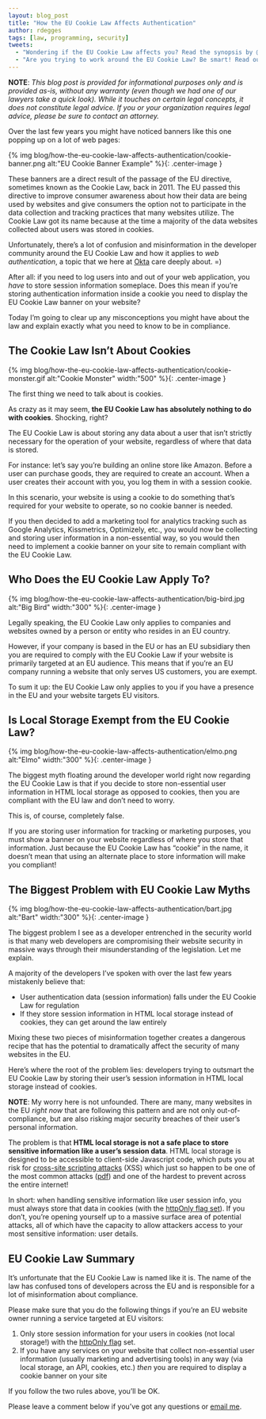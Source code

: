 ```yaml
---
layout: blog_post
title: "How the EU Cookie Law Affects Authentication"
author: rdegges
tags: [law, programming, security]
tweets: 
  - "Wondering if the EU Cookie Law affects you? Read the synopsis by @rdegges here:"
  - "Are you trying to work around the EU Cookie Law? Be smart! Read our in-depth article on the topic→"
---
```


**NOTE**: *This blog post is provided for informational purposes only and is provided as-is, without any warranty (even though we had one of our lawyers take a quick look).  While it touches on certain legal concepts, it does not constitute legal advice.  If you or your organization requires legal advice, please be sure to contact an attorney.*

Over the last few years you might have noticed banners like this one popping up on a lot of web pages:

{% img blog/how-the-eu-cookie-law-affects-authentication/cookie-banner.png alt:"EU Cookie Banner Example" %}{: .center-image }

These banners are a direct result of the passage of the EU directive, sometimes
known as the Cookie Law, back in 2011. The EU passed this directive to improve
consumer awareness about how their data are being used by websites and give
consumers the option not to participate in the data collection and tracking
practices that many websites utilize.  The Cookie Law got its name because at the time a majority of the data websites
collected about users was stored in cookies.

Unfortunately, there’s a lot of confusion and misinformation in the developer
community around the EU Cookie Law and how it applies to *web authentication*, a
topic that we here at [Okta](https://developer.okta.com/) care deeply about. =) 

After all: if you need to log users into and out of your web application, you
*have* to store session information someplace. Does this mean if you’re storing
authentication information inside a cookie you need to display the EU Cookie Law
banner on your website?

Today I’m going to clear up any misconceptions you might have about the law and
explain exactly what you need to know to be in compliance.


## The Cookie Law Isn’t About Cookies

{% img blog/how-the-eu-cookie-law-affects-authentication/cookie-monster.gif alt:"Cookie Monster" width:"500" %}{: .center-image }

The first thing we need to talk about is cookies.

As crazy as it may seem, **the EU Cookie Law has absolutely nothing to do with
cookies**. Shocking, right?

The EU Cookie Law is about storing any data about a user that isn’t strictly
necessary for the operation of your website, regardless of where that data is
stored.

For instance: let’s say you’re building an online store like Amazon. Before a
user can purchase goods, they are required to create an account. When a user
creates their account with you, you log them in with a session cookie.

In this scenario, your website is using a cookie to do something that’s required
for your website to operate, so no cookie banner is needed.

If you then decided to add a marketing tool for analytics tracking such as
Google Analytics, Kissmetrics, Optimizely, etc., you would now be collecting and
storing user information in a non-essential way, so you would then need to
implement a cookie banner on your site to remain compliant with the EU Cookie
Law.

## Who Does the EU Cookie Law Apply To?

{% img blog/how-the-eu-cookie-law-affects-authentication/big-bird.jpg alt:"Big Bird" width:"300" %}{: .center-image }

Legally speaking, the EU Cookie Law only applies to companies and websites owned
by a person or entity who resides in an EU country. 

However, if your company is based in the EU or has an EU subsidiary then you are
required to comply with the EU Cookie Law if your website is primarily targeted
at an EU audience. This means that if you’re an EU company running a website
that only serves US customers, you are exempt.

To sum it up: the EU Cookie Law only applies to you if you have a presence in
the EU and your website targets EU visitors.


## Is Local Storage Exempt from the EU Cookie Law?

{% img blog/how-the-eu-cookie-law-affects-authentication/elmo.png alt:"Elmo" width:"300" %}{: .center-image }

The biggest myth floating around the developer world right now regarding the EU
Cookie Law is that if you decide to store non-essential user information in HTML
local storage as opposed to cookies, then you are compliant with the EU law and
don’t need to worry.

This is, of course, completely false.

If you are storing user information for tracking or marketing purposes, you must
show a banner on your website regardless of where you store that information.
Just because the EU Cookie Law has “cookie” in the name, it doesn’t mean that
using an alternate place to store information will make you compliant!


## The Biggest Problem with EU Cookie Law Myths

{% img blog/how-the-eu-cookie-law-affects-authentication/bart.jpg alt:"Bart" width:"300" %}{: .center-image }

The biggest problem I see as a developer entrenched in the security world is
that many web developers are compromising their website security in massive ways
through their misunderstanding of the legislation. Let me explain.

A majority of the developers I’ve spoken with over the last few years mistakenly
believe that:

- User authentication data (session information) falls under the EU Cookie Law
  for regulation
- If they store session information in HTML local storage instead of cookies,
  they can get around the law entirely

Mixing these two pieces of misinformation together creates a dangerous recipe
that has the potential to dramatically affect the security of many websites in
the EU.

Here’s where the root of the problem lies: developers trying to outsmart the EU
Cookie Law by storing their user’s session information in HTML local storage
instead of cookies.

**NOTE**: My worry here is not unfounded. There are many, many websites in the
EU *right now* that are following this pattern and are not only
out-of-compliance, but are also risking major security breaches of their user’s
personal information.

The problem is that **HTML local storage is not a safe place to store sensitive
information like a user’s session data**. HTML local storage is designed to be
accessible to client-side Javascript code, which puts you at risk for
[cross-site scripting
attacks](https://www.owasp.org/index.php/Cross-site_Scripting_(XSS)) (XSS) which
just so happen to be one of the most common attacks
([pdf](https://www.owasp.org/images/7/72/OWASP_Top_10-2017_%28en%29.pdf.pdf))
and one of the hardest to prevent across the entire internet!

In short: when handling sensitive information like user session info, you must
always store that data in cookies (with the [httpOnly flag
set](https://www.owasp.org/index.php/HttpOnly)). If you don’t, you’re opening
yourself up to a massive surface area of potential attacks, all of which have
the capacity to allow attackers access to your most sensitive information: user
details.


## EU Cookie Law Summary

It’s unfortunate that the EU Cookie Law is named like it is. The name of the law
has confused tons of developers across the EU and is responsible for a lot of
misinformation about compliance.

Please make sure that you do the following things if you’re an EU website owner
running a service targeted at EU visitors:

1. Only store session information for your users in cookies (not local storage!)
   with the [httpOnly flag](https://www.owasp.org/index.php/HttpOnly) set.
2. If you have any services on your website that collect non-essential user
   information (usually marketing and advertising tools) in any way (via local
   storage, an API, cookies, etc.) *then* you are required to display a cookie
   banner on your site

If you follow the two rules above, you’ll be OK.

Please leave a comment below if you’ve got any questions or [email
me](mailto:randall.degges@okta.com).
